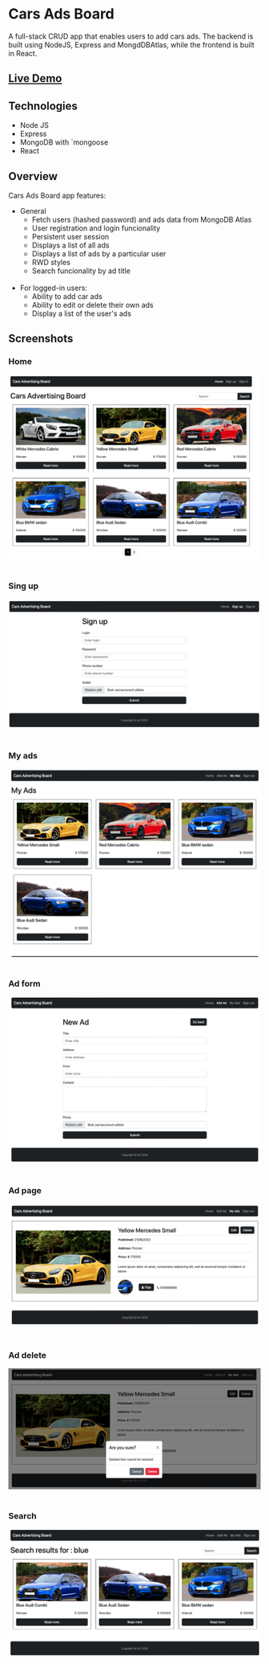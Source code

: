 # Cars Ads Board

A full-stack CRUD app that enables users to add cars ads. The backend is built using NodeJS, Express and MongdDBAtlas, while the frontend is built in React.

## [Live Demo](https://cars-ads-board-full-stack-app.lukaszkryskiewi.repl.co)

## Technologies

- Node JS
- Express
- MongoDB with `mongoose
- React

## Overview

Cars Ads Board app features:
* General
  * Fetch users (hashed password) and ads data from MongoDB Atlas
  * User registration and login funcionality
  * Persistent user session
  * Displays a list of all ads 
  * Displays a list of ads by a particular user
  * RWD styles
  * Search funcionality by ad title  
&nbsp;
* For logged-in users:
  * Ability to add car ads
  * Ability to edit or delete their own ads
  * Display a list of the user's ads

## Screenshots

### Home
![Home](public/screenshots/adsboard-home.png)  
  &nbsp;  
### Sing up
![Sign up](public/screenshots/adsboard-singup.png)  
  &nbsp;
### My ads
![My ads](public/screenshots/adsboard-myads.png)  
  &nbsp;
### Ad form
![Ad form](public/screenshots/adsboard-adform.png)  
  &nbsp;
### Ad page
![Ad page](public/screenshots/adsboard-adview.png)  
  &nbsp;
### Ad delete
![Ad delete](public/screenshots/adsboard-delete.png)  
  &nbsp;
### Search
![Search](public/screenshots/adsboard-search.png)  
  &nbsp;
